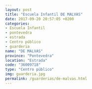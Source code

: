 ```yaml
---
layout: post
title: "Escuela Infantil DE MALVAS"
date: 2017-09-20 20:57:05 +0200
categories:
- Escuela Infantil
- pontevedra
- estrada
- Centro público
- guarderia
name: "DE MALVAS"
province: "Pontevedra"
location: "Estrada"
code: "36009718"
type: "Centro público"
img: guarderia.jpg
permalink: /guarderias/de-malvas.html
---
```


